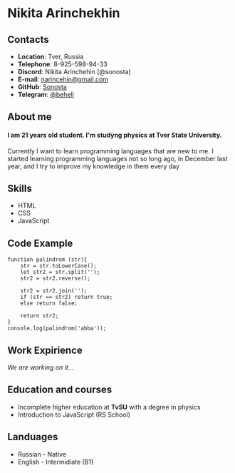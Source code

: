 # Nikita Arinchekhin

## Contacts
* __Location__: Tver, Russia
* __Telephone__: 8-925-598-94-33
* __Discord__: Nikita Arinchehin (@sonosta)
* __E-mail__: narincehin@gmail.com
* __GitHub__: [Sonosta](https://github.com/sonosta)
* __Telegram__: [@beheli](https://t.me/Beheli)

## About me
 #### I am 21 years old student. I'm studyng physics at Tver State University.
 
 Currently I want to learn programming languages that are new to me.
 I started learning programming languages not so long ago, in December last year, and I try to improve my knowledge in them every day

## Skills
* HTML
* CSS
* JavaScript

## Code Example

```
function palindrom (str){
    str = str.toLowerCase();
    let str2 = str.split('');
    str2 = str2.reverse();
    
    str2 = str2.join('');
    if (str == str2) return true;
    else return false;

    return str2;
}
console.log(palindrom('abba'));
```

## Work Expirience

_We are working on it..._

## Education and courses

* Incomplete higher education at __TvSU__ with a degree in physics
* Introduction to JavaScript (RS School)

## Landuages

* Russian - Native
* English - Intermidiate (B1)
